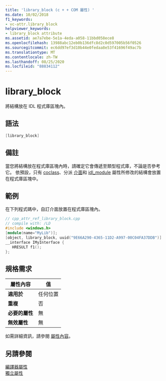 ```yaml
---
title: 'library_block (c + + COM 屬性) '
ms.date: 10/02/2018
f1_keywords:
- vc-attr.library_block
helpviewer_keywords:
- library_block attribute
ms.assetid: ae7a7ebe-5e1a-4eda-a058-11bbd058ece8
ms.openlocfilehash: 13988abc12eb0b136dfc8d2c0d597005b56f0526
ms.sourcegitcommit: ec6dd97ef3d10b44e0fedaa8e53f41696f49ac7b
ms.translationtype: MT
ms.contentlocale: zh-TW
ms.lasthandoff: 08/25/2020
ms.locfileid: "88834112"
---
```

# <a name="library_block"></a>library_block

將結構放在 IDL 程式庫區塊內。

## <a name="syntax"></a>語法

```cpp
[library_block]
```

## <a name="remarks"></a>備註

當您將結構放在程式庫區塊內時，請確定它會傳遞至類型程式庫，不論是否參考它。 依預設，只有 [coclass](coclass.md)、分派 [介面](dispinterface.md)和 [idl_module](idl-module.md) 屬性所修改的結構會放置在程式庫區塊中。

## <a name="example"></a>範例

在下列程式碼中，自訂介面放置在程式庫區塊內。

```cpp
// cpp_attr_ref_library_block.cpp
// compile with: /LD
#include <windows.h>
[module(name="MyLib")];
[object, library_block, uuid("9E66A290-4365-11D2-A997-00C04FA37DDB")]
__interface IMyInterface {
   HRESULT f1();
};
```

## <a name="requirements"></a>規格需求

| 屬性內容 | 值 |
|-|-|
|**適用於**|任何位置|
|**重複**|否|
|**必要的屬性**|無|
|**無效屬性**|無|

如需詳細資訊，請參閱 [屬性內容](cpp-attributes-com-net.md#contexts)。

## <a name="see-also"></a>另請參閱

[編譯器屬性](compiler-attributes.md)<br/>
[獨立屬性](stand-alone-attributes.md)
